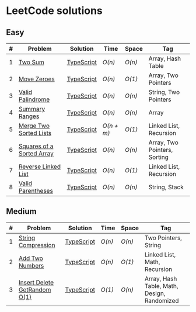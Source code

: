 # LeetCode solutions

## Easy

| #   | Problem                                                                               | Solution                                                                                                     | Time       | Space  | Tag                          |
| --- | ------------------------------------------------------------------------------------- | ------------------------------------------------------------------------------------------------------------ | ---------- | ------ | ---------------------------- |
| 1   | [Two Sum](https://leetcode.com/problems/two-sum/)                                     | [TypeScript](https://github.com/sandrig/leetcode/blob/master/typescript/src/twoSum/README.md)                | _O(n)_     | _O(n)_ | Array, Hash Table            |
| 2   | [Move Zeroes](https://leetcode.com/problems/move-zeroes/)                             | [TypeScript](https://github.com/sandrig/leetcode/blob/master/typescript/src/moveZeroes/README.md)            | _O(n)_     | _O(1)_ | Array, Two Pointers          |
| 3   | [Valid Palindrome](https://leetcode.com/problems/valid-palindrome/)                   | [TypeScript](https://github.com/sandrig/leetcode/blob/master/typescript/src/validPalindrome/README.md)       | _O(n)_     | _O(n)_ | String, Two Pointers         |
| 4   | [Summary Ranges](https://leetcode.com/problems/summary-ranges/)                       | [TypeScript](https://github.com/sandrig/leetcode/blob/master/typescript/src/summaryRanges/README.md)         | _O(n)_     | _O(n)_ | Array                        |
| 5   | [Merge Two Sorted Lists](https://leetcode.com/problems/merge-two-sorted-lists/)       | [TypeScript](https://github.com/sandrig/leetcode/blob/master/typescript/src/mergeTwoSortedLists/README.md)   | _O(n + m)_ | _O(1)_ | Linked List, Recursion       |
| 6   | [Squares of a Sorted Array](https://leetcode.com/problems/squares-of-a-sorted-array/) | [TypeScript](https://github.com/sandrig/leetcode/blob/master/typescript/src/squaresOfaSortedArray/README.md) | _O(n)_     | _O(n)_ | Array, Two Pointers, Sorting |
| 7   | [Reverse Linked List](https://leetcode.com/problems/reverse-linked-list/)             | [TypeScript](https://github.com/sandrig/leetcode/blob/master/typescript/src/reverseLinkedList/README.md)     | _O(n)_     | _O(1)_ | Linked List, Recursion       |
| 8   | [Valid Parentheses](https://leetcode.com/problems/valid-parentheses/)                 | [TypeScript](https://github.com/sandrig/leetcode/blob/master/typescript/src/validParentheses/README.md)      | _O(n)_     | _O(n)_ | String, Stack                |

## Medium

| #   | Problem                                                                                   | Solution                                                                                                     | Time   | Space  | Tag                                         |
| --- | ----------------------------------------------------------------------------------------- | ------------------------------------------------------------------------------------------------------------ | ------ | ------ | ------------------------------------------- |
| 1   | [String Compression](https://leetcode.com/problems/string-compression/)                   | [TypeScript](https://github.com/sandrig/leetcode/blob/master/typescript/src/stringCompression/README.md)     | _O(n)_ | _O(n)_ | Two Pointers, String                        |
| 2   | [Add Two Numbers](https://leetcode.com/problems/add-two-numbers/)                         | [TypeScript](https://github.com/sandrig/leetcode/blob/master/typescript/src/addTwoNumbers/README.md)         | _O(n)_ | _O(1)_ | Linked List, Math, Recursion                |
| 3   | [Insert Delete GetRandom O(1)](https://leetcode.com/problems/insert-delete-getrandom-o1/) | [TypeScript](https://github.com/sandrig/leetcode/blob/master/typescript/src/insertDeleteGetRandom/README.md) | _O(1)_ | _O(n)_ | Array, Hash Table, Math, Design, Randomized |
